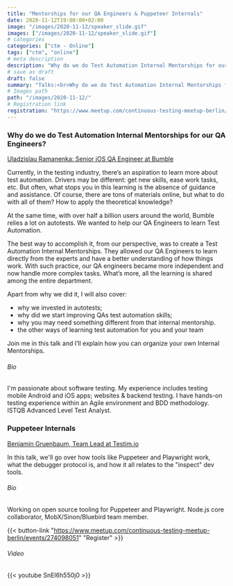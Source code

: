 ```yaml
---
title: "Mentorships for our QA Engineers & Puppeteer Internals"
date: 2020-11-12T19:00:00+02:00
image: "/images/2020-11-12/speaker_slide.gif"
images: ["/images/2020-11-12/speaker_slide.gif"]
# categories
categories: ["ctm - Online"]
tags: ["ctm", "online"]
# meta description
description: "Why do we do Test Automation Internal Mentorships for our QA Engineers? & Puppeteer Internals"
# save as draft
draft: false
summary: "Talks:<br>Why do we do Test Automation Internal Mentorships for our QA Engineers? (Uladzislau Ramanenka)<br>Puppeteer Internals (Benjamin Gruenbaum)"
# Images path
path: "/images/2020-11-12/"
# Registration link
registration: "https://www.meetup.com/continuous-testing-meetup-berlin/events/274098051"
---
```


### Why do we do Test Automation Internal Mentorships for our QA Engineers?
[Uladzislau Ramanenka: Senior iOS QA Engineer at Bumble](https://www.linkedin.com/in/7449077/)

Currently, in the testing industry, there’s an aspiration to learn more about test automation. Drivers may be different: get new 
skills, ease work tasks, etc. But often, what stops you in this learning is the absence of guidance and assistance. Of course, 
there are tons of materials online, but what to do with all of them? How to apply the theoretical knowledge?

At the same time, with over half a billion users around the world, Bumble relies a lot on autotests. We wanted to help our QA 
Engineers to learn Test Automation.

The best way to accomplish it, from our perspective, was to create a Test Automation Internal Mentorships. They allowed our QA 
Engineers to learn directly from the experts and have a better understanding of how things work.
With such practice, our QA engineers became more independent and now handle more complex tasks. What’s more, all the learning 
is shared among the entire department.

Apart from why we did it, I will also cover:
- why we invested in autotests;
- why did we start improving QAs test automation skills;
- why you may need something different from that internal mentorship.
- the other ways of learning test automation for you and your team

Join me in this talk and I’ll explain how you can organize your own Internal Mentorships.

###### Bio
I'm passionate about software testing. My experience includes testing mobile Android 
and iOS apps; websites & backend testing. I have hands-on testing experience within an Agile environment and BDD methodology. 
ISTQB Advanced Level Test Analyst.

### Puppeteer Internals
[Benjamin Gruenbaum, Team Lead at Testim.io](https://github.com/benjamingr)

In this talk, we'll go over how tools like Puppeteer and Playwright work, what the debugger protocol is, and how it all relates 
to the "inspect" dev tools.

###### Bio
Working on open source tooling for Puppeteer and Playwright. Node.js core collaborator, MobX/Sinon/Bluebird team member.

{{< button-link "https://www.meetup.com/continuous-testing-meetup-berlin/events/274098051" "Register" >}}

###### Video
{{< youtube SnEI6h550j0 >}}